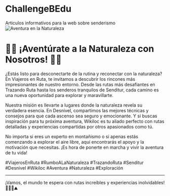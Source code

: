 # ChallengeBEdu
Articulos informativos para la web sobre senderismo
![Aventura en la Naturaleza](https://drive.google.com/file/d/1_4RxMo4KP9MuMjATCZnQUV6ZpA-6O6LR/view?usp=drive_link)

# 🌄🌿 ¡Aventúrate a la Naturaleza con Nosotros! 🌿🌄

¿Estás listo para desconectarte de la rutina y reconectar con la naturaleza? En Viajeros en Ruta, te invitamos a descubrir los rincones más impresionantes de nuestro entorno. Desde las rutas más desafiantes en Trazando Ruta hasta los senderos tranquilos de Senditur, cada camino es una nueva oportunidad para explorar y maravillarte.

Nuestra misión es llevarte a lugares donde la naturaleza revela su verdadera esencia. En Desnivel, compartimos las mejores técnicas y consejos para que cada ascenso sea seguro y emocionante. Y si buscas inspiración para tu próxima aventura, Wikiloc es tu aliado perfecto con rutas detalladas y experiencias compartidas por otros apasionados como tú.

No importa si eres un experto en montañismo o si apenas estás comenzando a explorar el aire libre, aquí encontrarás el apoyo y la motivación que necesitas. ¡Es hora de ponerte en marcha y vivir la aventura de tu vida!

#ViajerosEnRuta #RumboALaNaturaleza #TrazandoRuta #Senditur #Desnivel #Wikiloc #Aventura #Naturaleza #Exploración

---

¡Vamos, el mundo te espera con rutas increíbles y experiencias inolvidables! 🚶‍♂️🌳⛰️
